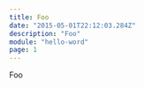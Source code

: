 ```yaml
---
title: Foo
date: "2015-05-01T22:12:03.284Z"
description: "Foo"
module: "hello-word"
page: 1
---
```


Foo
